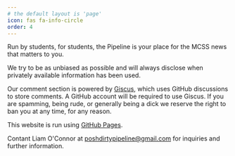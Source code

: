 ```yaml
---
# the default layout is 'page'
icon: fas fa-info-circle
order: 4
---
```


Run by students, for students, the Pipeline is your place for the MCSS news that matters to you.

We try to be as unbiased as possible and will always disclose when privately available information has been used.

Our comment section is powered by [Giscus](https://giscus.app/), which uses GitHub discussions to store comments. A GitHub account will be required to use Giscus. If you are spamming, being rude, or generally being a dick we reserve the right to ban you at any time, for any reason.

This website is run using [GitHub Pages](https://pages.github.com/).

Contant Liam O'Connor at poshdirtypipeline@gmail.com for inquiries and further information.
